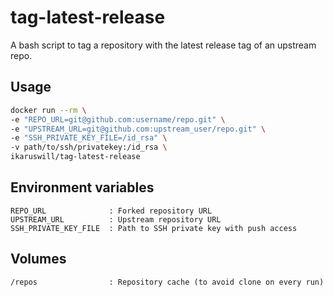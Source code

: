 # tag-latest-release
A bash script to tag a repository with the latest release tag of an upstream repo.

## Usage
```bash
docker run --rm \
-e "REPO_URL=git@github.com:username/repo.git" \
-e "UPSTREAM_URL=git@github.com:upstream_user/repo.git" \
-e "SSH_PRIVATE_KEY_FILE=/id_rsa" \
-v path/to/ssh/privatekey:/id_rsa \
ikaruswill/tag-latest-release
```

## Environment variables
```
REPO_URL              : Forked repository URL
UPSTREAM_URL          : Upstream repository URL
SSH_PRIVATE_KEY_FILE  : Path to SSH private key with push access
```

## Volumes
```
/repos                : Repository cache (to avoid clone on every run)